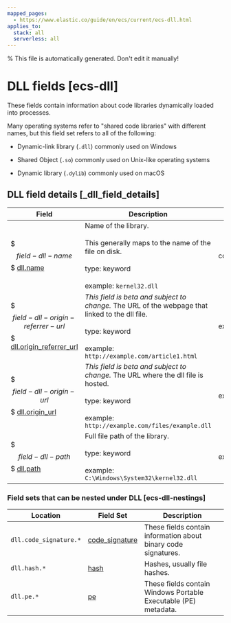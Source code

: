 ```yaml
---
mapped_pages:
  - https://www.elastic.co/guide/en/ecs/current/ecs-dll.html
applies_to:
  stack: all
  serverless: all
---
```

% This file is automatically generated. Don't edit it manually!

# DLL fields [ecs-dll]

These fields contain information about code libraries dynamically loaded into processes.



Many operating systems refer to "shared code libraries" with different names, but this field set refers to all of the following:

* Dynamic-link library (`.dll`) commonly used on Windows

* Shared Object (`.so`) commonly used on Unix-like operating systems

* Dynamic library (`.dylib`) commonly used on macOS

## DLL field details [_dll_field_details]

| Field | Description | Level |
| --- | --- | --- |
| $$$field-dll-name$$$ [dll.name](#field-dll-name) | Name of the library.<br><br>This generally maps to the name of the file on disk.<br><br>type: keyword<br><br>example: `kernel32.dll` | core |
| $$$field-dll-origin-referrer-url$$$ [dll.origin_referrer_url](#field-dll-origin-referrer-url) | _This field is beta and subject to change._ The URL of the webpage that linked to the dll file.<br><br>type: keyword<br><br>example: `http://example.com/article1.html` | extended |
| $$$field-dll-origin-url$$$ [dll.origin_url](#field-dll-origin-url) | _This field is beta and subject to change._ The URL where the dll file is hosted.<br><br>type: keyword<br><br>example: `http://example.com/files/example.dll` | extended |
| $$$field-dll-path$$$ [dll.path](#field-dll-path) | Full file path of the library.<br><br>type: keyword<br><br>example: `C:\Windows\System32\kernel32.dll` | extended |


### Field sets that can be nested under DLL [ecs-dll-nestings]

| Location | Field Set | Description |
| --- | --- | --- |
| `dll.code_signature.*` | [code_signature](/reference/ecs-code_signature.md) | These fields contain information about binary code signatures. |
| `dll.hash.*` | [hash](/reference/ecs-hash.md) | Hashes, usually file hashes. |
| `dll.pe.*` | [pe](/reference/ecs-pe.md) | These fields contain Windows Portable Executable (PE) metadata. |
